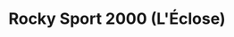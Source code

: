 ---
title: "Rocky Sport 2000 (L'Éclose)"
url: /lalpe-dhuez/rocky-sport-2000-leclose/
shop: Sport
---